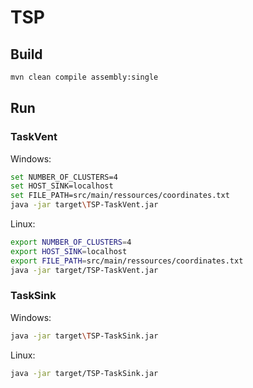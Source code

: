 # TSP

## Build
```bash
mvn clean compile assembly:single
```

## Run

### TaskVent
Windows:
```bash
set NUMBER_OF_CLUSTERS=4
set HOST_SINK=localhost
set FILE_PATH=src/main/ressources/coordinates.txt
java -jar target\TSP-TaskVent.jar
```

Linux:
```bash
export NUMBER_OF_CLUSTERS=4
export HOST_SINK=localhost
export FILE_PATH=src/main/ressources/coordinates.txt
java -jar target/TSP-TaskVent.jar
```

### TaskSink
Windows:
```bash
java -jar target\TSP-TaskSink.jar
```

Linux:
```bash
java -jar target/TSP-TaskSink.jar
```